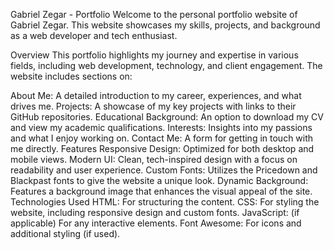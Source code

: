 Gabriel Zegar - Portfolio
Welcome to the personal portfolio website of Gabriel Zegar. This website showcases my skills, projects, and background as a web developer and tech enthusiast.

Overview
This portfolio highlights my journey and expertise in various fields, including web development, technology, and client engagement. The website includes sections on:

About Me: A detailed introduction to my career, experiences, and what drives me.
Projects: A showcase of my key projects with links to their GitHub repositories.
Educational Background: An option to download my CV and view my academic qualifications.
Interests: Insights into my passions and what I enjoy working on.
Contact Me: A form for getting in touch with me directly.
Features
Responsive Design: Optimized for both desktop and mobile views.
Modern UI: Clean, tech-inspired design with a focus on readability and user experience.
Custom Fonts: Utilizes the Pricedown and Blackpast fonts to give the website a unique look.
Dynamic Background: Features a background image that enhances the visual appeal of the site.
Technologies Used
HTML: For structuring the content.
CSS: For styling the website, including responsive design and custom fonts.
JavaScript: (if applicable) For any interactive elements.
Font Awesome: For icons and additional styling (if used).
